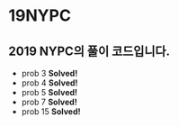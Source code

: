 # 19NYPC
2019 NYPC의 풀이 코드입니다.
---
 - prob 3 **Solved!**
 - prob 4 **Solved!**
 - prob 5 **Solved!**
 - prob 7 **Solved!**
 - prob 15 **Solved!**
